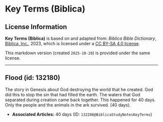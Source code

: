 # Key Terms (Biblica)

## License Information

**Key Terms (Biblica)** is based on and adapted from: _Biblica Bible Dictionary_, [Biblica, Inc.](https://www.biblica.com/), 2023, which is licensed under a [CC BY-SA 4.0 license](https://creativecommons.org/licenses/by-sa/4.0/legalcode.en).

This markdown version (created `2025-10-20`) is provided under the same license.



--------------------------------

## Flood (id: 132180)

The story in Genesis about God destroying the world that he created. God did this to stop the sin that had filled the earth. The waters that God separated during creation came back together. This happened for 40 days. Only the people and the animals in the ark survived. (40 days).

* **Associated Articles:** 40 days (ID: `132286@BiblicaStudyNotesKeyTerms`)

